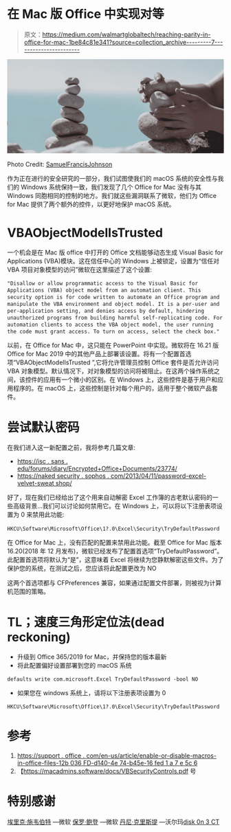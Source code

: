 # 在 Mac 版 Office 中实现对等

> 原文：<https://medium.com/walmartglobaltech/reaching-parity-in-office-for-mac-1be84c81e341?source=collection_archive---------7----------------------->

![](img/fabf5e57224bfd6fe15475e6b5cd3f26.png)

Photo Credit: [SamuelFrancisJohnson](https://pixabay.com/en/meditation-stone-towers-stone-tower-2262835/)

作为正在进行的安全研究的一部分，我们试图使我们的 macOS 系统的安全性与我们的 Windows 系统保持一致，我们发现了几个 Office for Mac 没有与其 Windows 同胞相同的控制的地方。我们就这些漏洞联系了微软，他们为 Office for Mac 提供了两个额外的控件，以更好地保护 macOS 系统。

# VBAObjectModelIsTrusted

一个机会是在 Mac 版 office 中打开的 Office 文档能够动态生成 Visual Basic for Applications (VBA)模块。这在信任中心的 Windows 上被锁定，设置为“信任对 VBA 项目对象模型的访问”微软在这里描述了这个设置:

```
"Disallow or allow programmatic access to the Visual Basic for Applications (VBA) object model from an automation client. This security option is for code written to automate an Office program and manipulate the VBA environment and object model. It is a per-user and per-application setting, and denies access by default, hindering unauthorized programs from building harmful self-replicating code. For automation clients to access the VBA object model, the user running the code must grant access. To turn on access, select the check box."
```

以前，在 Office for Mac 中，这只能在 PowerPoint 中实现。微软将在 16.21 版 Office for Mac 2019 中的其他产品上部署该设置。将有一个配置首选项“VBAObjectModelIsTrusted ”,它将允许管理员控制 Office 套件是否允许访问 VBA 对象模型。默认情况下，对对象模型的访问将被阻止。在这两个操作系统之间，该控件的应用有一个微小的区别。在 Windows 上，这些控件是基于用户和应用程序的。在 macOS 上，这些控制是针对每个用户的，适用于整个微软产品套件。

# 尝试默认密码

在我们进入这一新配置之前，我将参考几篇文章:

*   [https://isc . sans . edu/forums/diary/Encrypted+Office+Documents/23774/](https://isc.sans.edu/forums/diary/Encrypted+Office+Documents/23774/)
*   [https://naked security . sophos . com/2013/04/11/password-excel-velvet-sweat shop/](https://nakedsecurity.sophos.com/2013/04/11/password-excel-velvet-sweatshop/)

好了，现在我们已经给出了这个用来自动解密 Excel 工作簿的古老默认密码的一些高级背景…我们可以讨论如何禁用它。在 Windows 上，可以将以下注册表项设置为 0 来禁用此功能:

`HKCU\Software\Microsoft\Office\1?.0\Excel\Security\TryDefaultPassword`

在 Office for Mac 上，没有匹配的配置来禁用此功能。截至 Office for Mac 版本 16.20(2018 年 12 月发布)，微软已经发布了配置首选项“TryDefaultPassword”。此配置首选项将默认为“是”，这意味着 Excel 将继续为您静默解密这些文件。为了保护您的系统，在测试之后，您应该将此配置更改为 NO

这两个首选项都与 CFPreferences 兼容，如果通过配置文件部署，则被视为计算机范围的策略。

# TL；速度三角形定位法(dead reckoning)

*   升级到 Office 365/2019 for Mac，并保持您的版本最新
*   将此配置偏好设置部署到您的 macOS 系统

```
defaults write com.microsoft.Excel TryDefaultPassword -bool NO
```

*   如果您在 windows 系统上，请将以下注册表项设置为 0

```
HKCU\Software\Microsoft\Office\1?.0\Excel\Security\TryDefaultPassword
```

# 参考

1.  [https://support . office . com/en-us/article/enable-or-disable-macros-in-office-files-12b 036 FD-d140-4e 74-b45e-16 fed 1 a 7 e 5c 6](https://support.office.com/en-us/article/enable-or-disable-macros-in-office-files-12b036fd-d140-4e74-b45e-16fed1a7e5c6)
2.  【https://macadmins.software/docs/VBSecurityControls.pdf 号

# 特别感谢

[埃里克·施韦伯特](https://twitter.com/schwieb) —微软
[保罗·鲍登](https://twitter.com/mrexchange) —微软
[丹尼·克里斯提](https://twitter.com/DisK0nn3cT) —沃尔玛[disk 0n 3 CT](https://medium.com/u/c43246a6a1ea?source=post_page-----1be84c81e341--------------------------------)